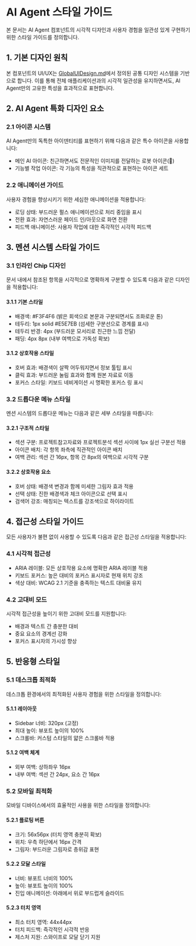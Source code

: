 # AI Agent 스타일 가이드

본 문서는 AI Agent 컴포넌트의 시각적 디자인과 사용자 경험을 일관성 있게 구현하기 위한 스타일 가이드를 정의합니다.

## 1. 기본 디자인 원칙
본 컴포넌트의 UI/UX는 [GlobalUIDesign.md](../../ui_structure/GlobalUIDesign.md)에서 정의된 공통 디자인 시스템을 기반으로 합니다. 이를 통해 전체 애플리케이션과의 시각적 일관성을 유지하면서도, AI Agent만의 고유한 특성을 효과적으로 표현합니다.

## 2. AI Agent 특화 디자인 요소

### 2.1 아이콘 시스템
AI Agent만의 독특한 아이덴티티를 표현하기 위해 다음과 같은 특수 아이콘을 사용합니다:
- 메인 AI 아이콘: 친근하면서도 전문적인 이미지를 전달하는 로봇 아이콘(🤖)
- 기능별 작업 아이콘: 각 기능의 특성을 직관적으로 표현하는 아이콘 세트

### 2.2 애니메이션 가이드
사용자 경험을 향상시키기 위한 세심한 애니메이션을 적용합니다:
- 로딩 상태: 부드러운 펄스 애니메이션으로 처리 중임을 표시
- 전환 효과: 자연스러운 페이드 인/아웃으로 화면 전환
- 피드백 애니메이션: 사용자 작업에 대한 즉각적인 시각적 피드백

## 3. 멘션 시스템 스타일 가이드

### 3.1 인라인 Chip 디자인
문서 내에서 참조된 항목을 시각적으로 명확하게 구분할 수 있도록 다음과 같은 디자인을 적용합니다:

#### 3.1.1 기본 스타일
- 배경색: #F3F4F6 (밝은 회색으로 본문과 구분되면서도 조화로운 톤)
- 테두리: 1px solid #E5E7EB (섬세한 구분선으로 경계를 표시)
- 테두리 반경: 4px (부드러운 모서리로 친근한 느낌 전달)
- 패딩: 4px 8px (내부 여백으로 가독성 확보)

#### 3.1.2 상호작용 스타일
- 호버 효과: 배경색이 살짝 어두워지면서 정보 툴팁 표시
- 클릭 효과: 부드러운 눌림 효과와 함께 원본 자료로 이동
- 포커스 스타일: 키보드 네비게이션 시 명확한 포커스 링 표시

### 3.2 드롭다운 메뉴 스타일
멘션 시스템의 드롭다운 메뉴는 다음과 같은 세부 스타일을 따릅니다:

#### 3.2.1 구조적 스타일
- 섹션 구분: 프로젝트참고자료와 프로젝트분석 섹션 사이에 1px 실선 구분선 적용
- 아이콘 배치: 각 항목 좌측에 직관적인 아이콘 배치
- 여백 관리: 섹션 간 16px, 항목 간 8px의 여백으로 시각적 구분

#### 3.2.2 상호작용 요소
- 호버 상태: 배경색 변경과 함께 미세한 그림자 효과 적용
- 선택 상태: 진한 배경색과 체크 아이콘으로 선택 표시
- 검색어 강조: 매칭되는 텍스트를 강조색으로 하이라이트

## 4. 접근성 스타일 가이드
모든 사용자가 불편 없이 사용할 수 있도록 다음과 같은 접근성 스타일을 적용합니다:

### 4.1 시각적 접근성
- ARIA 레이블: 모든 상호작용 요소에 명확한 ARIA 레이블 적용
- 키보드 포커스: 높은 대비의 포커스 표시자로 현재 위치 강조
- 색상 대비: WCAG 2.1 기준을 충족하는 텍스트 대비율 유지

### 4.2 고대비 모드
시각적 접근성을 높이기 위한 고대비 모드를 지원합니다:
- 배경과 텍스트 간 충분한 대비
- 중요 요소의 경계선 강화
- 포커스 표시자의 가시성 향상

## 5. 반응형 스타일

### 5.1 데스크톱 최적화
데스크톱 환경에서의 최적화된 사용자 경험을 위한 스타일을 정의합니다:

#### 5.1.1 레이아웃
- Sidebar 너비: 320px (고정)
- 최대 높이: 뷰포트 높이의 100%
- 스크롤바: 커스텀 스타일의 얇은 스크롤바 적용

#### 5.1.2 여백 체계
- 외부 여백: 상하좌우 16px
- 내부 여백: 섹션 간 24px, 요소 간 16px

### 5.2 모바일 최적화
모바일 디바이스에서의 효율적인 사용을 위한 스타일을 정의합니다:

#### 5.2.1 플로팅 버튼
- 크기: 56x56px (터치 영역 충분히 확보)
- 위치: 우측 하단에서 16px 간격
- 그림자: 부드러운 그림자로 층위감 표현

#### 5.2.2 모달 스타일
- 너비: 뷰포트 너비의 100%
- 높이: 뷰포트 높이의 100%
- 진입 애니메이션: 아래에서 위로 부드럽게 슬라이드

#### 5.2.3 터치 영역
- 최소 터치 영역: 44x44px
- 터치 피드백: 즉각적인 시각적 반응
- 제스처 지원: 스와이프로 모달 닫기 지원
